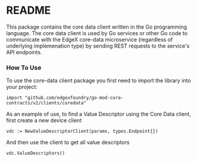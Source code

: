 # README #
This package contains the core data client written in the Go programming language.  The core data client is used by Go services or other Go code to communicate with the EdgeX core-data microservice (regardless of underlying implemenation type) by sending REST requests to the service's API endpoints.

### How To Use ###
To use the core-data client package you first need to import the library into your project:
```
import "github.com/edgexfoundry/go-mod-core-contracts/v2/clients/coredata"
```
As an example of use, to find a Value Descriptor using the Core Data client, first create a new device client 
```
vdc := NewValueDescriptorClient(params, types.Endpoint{})
```
And then use the client to get all value descriptors
```
vdc.ValueDescriptors()
```
